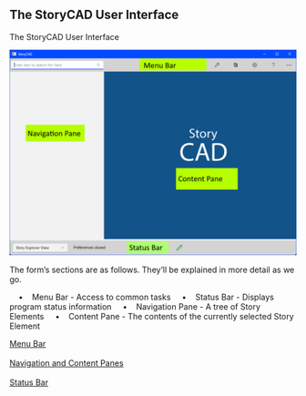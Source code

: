 ## The StoryCAD User Interface ##
The StoryCAD User Interface <br/>

![](User-Interface.png)

The form’s sections are as follows. They’ll be explained in more detail as we go. <br/>

&nbsp;&nbsp;&nbsp;&nbsp;•&nbsp;&nbsp;&nbsp;&nbsp;Menu Bar -  Access to common tasks
&nbsp;&nbsp;&nbsp;&nbsp;•&nbsp;&nbsp;&nbsp;&nbsp;Status Bar - Displays program status information
&nbsp;&nbsp;&nbsp;&nbsp;•&nbsp;&nbsp;&nbsp;&nbsp;Navigation Pane - A tree of Story Elements
&nbsp;&nbsp;&nbsp;&nbsp;•&nbsp;&nbsp;&nbsp;&nbsp;Content Pane - The contents of the currently selected Story Element


[Menu Bar](Menu_Bar.md) <br/><br/>
[Navigation and  Content Panes](Navigation_and_Content_Panes.md) <br/><br/>
[Status Bar](Status_Bar.md) <br/><br/>
